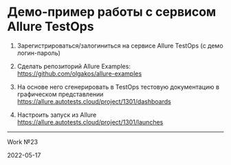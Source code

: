 # Демо-пример работы с сервисом Allure TestOps

1. Зарегистрироваться/залогиниться на сервисе Allure TestOps (с демо логин-пароль)

2. Сделать репозиторий Allure Examples: https://github.com/olgakos/allure-examples

3. На основе него сгенерировать в TestOps тестовую документацию в графическом представлении
https://allure.autotests.cloud/project/1301/dashboards

4. Настроить запуск из Allure
https://allure.autotests.cloud/project/1301/launches

----
Work №23

2022-05-17
